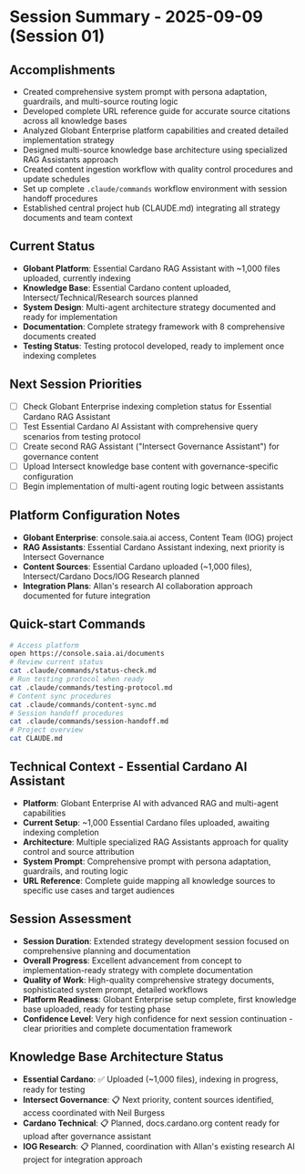 # Session Summary - 2025-09-09 (Session 01)

## Accomplishments
- Created comprehensive system prompt with persona adaptation, guardrails, and multi-source routing logic
- Developed complete URL reference guide for accurate source citations across all knowledge bases
- Analyzed Globant Enterprise platform capabilities and created detailed implementation strategy
- Designed multi-source knowledge base architecture using specialized RAG Assistants approach
- Created content ingestion workflow with quality control procedures and update schedules
- Set up complete `.claude/commands` workflow environment with session handoff procedures
- Established central project hub (CLAUDE.md) integrating all strategy documents and team context

## Current Status
- **Globant Platform**: Essential Cardano RAG Assistant with ~1,000 files uploaded, currently indexing
- **Knowledge Base**: Essential Cardano content uploaded, Intersect/Technical/Research sources planned
- **System Design**: Multi-agent architecture strategy documented and ready for implementation
- **Documentation**: Complete strategy framework with 8 comprehensive documents created
- **Testing Status**: Testing protocol developed, ready to implement once indexing completes

## Next Session Priorities
- [ ] Check Globant Enterprise indexing completion status for Essential Cardano RAG Assistant
- [ ] Test Essential Cardano AI Assistant with comprehensive query scenarios from testing protocol
- [ ] Create second RAG Assistant ("Intersect Governance Assistant") for governance content
- [ ] Upload Intersect knowledge base content with governance-specific configuration
- [ ] Begin implementation of multi-agent routing logic between assistants

## Platform Configuration Notes
- **Globant Enterprise**: console.saia.ai access, Content Team (IOG) project
- **RAG Assistants**: Essential Cardano Assistant indexing, next priority is Intersect Governance
- **Content Sources**: Essential Cardano uploaded (~1,000 files), Intersect/Cardano Docs/IOG Research planned
- **Integration Plans**: Allan's research AI collaboration approach documented for future integration

## Quick-start Commands
```bash
# Access platform
open https://console.saia.ai/documents
# Review current status  
cat .claude/commands/status-check.md
# Run testing protocol when ready
cat .claude/commands/testing-protocol.md
# Content sync procedures
cat .claude/commands/content-sync.md
# Session handoff procedures
cat .claude/commands/session-handoff.md
# Project overview
cat CLAUDE.md
```

## Technical Context - Essential Cardano AI Assistant
- **Platform**: Globant Enterprise AI with advanced RAG and multi-agent capabilities
- **Current Setup**: ~1,000 Essential Cardano files uploaded, awaiting indexing completion
- **Architecture**: Multiple specialized RAG Assistants approach for quality control and source attribution
- **System Prompt**: Comprehensive prompt with persona adaptation, guardrails, and routing logic
- **URL Reference**: Complete guide mapping all knowledge sources to specific use cases and target audiences

## Session Assessment
- **Session Duration**: Extended strategy development session focused on comprehensive planning and documentation
- **Overall Progress**: Excellent advancement from concept to implementation-ready strategy with complete documentation
- **Quality of Work**: High-quality comprehensive strategy documents, sophisticated system prompt, detailed workflows
- **Platform Readiness**: Globant Enterprise setup complete, first knowledge base uploaded, ready for testing phase
- **Confidence Level**: Very high confidence for next session continuation - clear priorities and complete documentation framework

## Knowledge Base Architecture Status
- **Essential Cardano**: ✅ Uploaded (~1,000 files), indexing in progress, ready for testing
- **Intersect Governance**: 📋 Next priority, content sources identified, access coordinated with Neil Burgess
- **Cardano Technical**: 📋 Planned, docs.cardano.org content ready for upload after governance assistant
- **IOG Research**: 📋 Planned, coordination with Allan's existing research AI project for integration approach